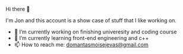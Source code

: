 Hi there 👋

I'm Jon and this account is a show case of stuff that I like working on.

- 🔭 I’m currently working on finishing univeresity and coding course
- 🌱 I’m currently learning front-end engineering and c++
- 📫 How to reach me: domantasmoisejevas@gmail.com
